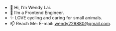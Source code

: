 - 👋 Hi, I’m Wendy Lai. 
- 🌱 I’m a Frontend Engineer. 
- ✨ LOVE cycling and caring for small animals. 
- 📫 Reach Me: E-mail: wendy229880@gmail.com.

